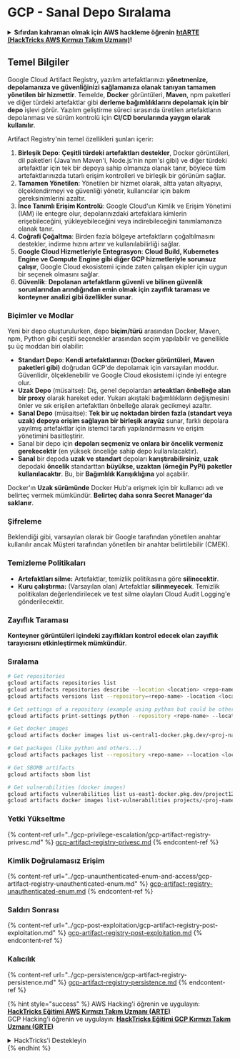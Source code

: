# GCP - Sanal Depo Sıralama

<details>

<summary><strong>Sıfırdan kahraman olmak için AWS hackleme öğrenin</strong> <a href="https://training.hacktricks.xyz/courses/arte"><strong>htARTE (HackTricks AWS Kırmızı Takım Uzmanı)</strong></a><strong>!</strong></summary>

HackTricks'ı desteklemenin diğer yolları:

* **Şirketinizi HackTricks'te reklamını görmek istiyorsanız** veya **HackTricks'i PDF olarak indirmek istiyorsanız** [**ABONELİK PLANLARI**]'na (https://github.com/sponsors/carlospolop) göz atın!
* [**Resmi PEASS & HackTricks ürünleri**]'ni alın (https://peass.creator-spring.com)
* [**PEASS Ailesi**]'ni keşfedin (https://opensea.io/collection/the-peass-family), özel [**NFT'ler**]'imiz koleksiyonumuz
* **Katılın** 💬 [**Discord grubuna**](https://discord.gg/hRep4RUj7f) veya [**telegram grubuna**](https://t.me/peass) veya **Twitter** 🐦 [**@carlospolopm**](https://twitter.com/carlospolopm)**'ı takip edin.**
* **Hacking püf noktalarınızı paylaşarak PR'lar göndererek** [**HackTricks**](https://github.com/carlospolop/hacktricks) ve [**HackTricks Cloud**](https://github.com/carlospolop/hacktricks-cloud)
* &#x20;github depoları.

</details>

## Temel Bilgiler

Google Cloud Artifact Registry, yazılım artefaktlarınızı **yönetmenize, depolamanıza ve güvenliğinizi sağlamanıza olanak tanıyan tamamen yönetilen bir hizmettir**. Temelde, **Docker** görüntüleri, **Maven**, npm paketleri ve diğer türdeki artefaktlar gibi **derleme bağımlılıklarını depolamak için bir depo** işlevi görür. Yazılım geliştirme süreci sırasında üretilen artefaktların depolanması ve sürüm kontrolü için **CI/CD borularında yaygın olarak kullanılır**.

Artifact Registry'nin temel özellikleri şunları içerir:

1. **Birleşik Depo**: **Çeşitli türdeki artefaktları destekler**, Docker görüntüleri, dil paketleri (Java'nın Maven'i, Node.js'nin npm'si gibi) ve diğer türdeki artefaktlar için tek bir depoya sahip olmanıza olanak tanır, böylece tüm artefaktlarınızda tutarlı erişim kontrolleri ve birleşik bir görünüm sağlar.
2. **Tamamen Yönetilen**: Yönetilen bir hizmet olarak, altta yatan altyapıyı, ölçeklendirmeyi ve güvenliği yönetir, kullanıcılar için bakım gereksinimlerini azaltır.
3. **İnce Tanımlı Erişim Kontrolü**: Google Cloud'un Kimlik ve Erişim Yönetimi (IAM) ile entegre olur, depolarınızdaki artefaklara kimlerin erişebileceğini, yükleyebileceğini veya indirebileceğini tanımlamanıza olanak tanır.
4. **Coğrafi Çoğaltma**: Birden fazla bölgeye artefaktların çoğaltılmasını destekler, indirme hızını artırır ve kullanılabilirliği sağlar.
5. **Google Cloud Hizmetleriyle Entegrasyon**: **Cloud Build, Kubernetes Engine ve Compute Engine gibi diğer GCP hizmetleriyle sorunsuz çalışır**, Google Cloud ekosistemi içinde zaten çalışan ekipler için uygun bir seçenek olmasını sağlar.
6. **Güvenlik**: **Depolanan artefaktların güvenli ve bilinen güvenlik sorunlarından arındığından emin olmak için zayıflık taraması ve konteyner analizi gibi özellikler sunar**.

### Biçimler ve Modlar

Yeni bir depo oluşturulurken, depo **biçim/türü** arasından Docker, Maven, npm, Python gibi çeşitli seçenekler arasından seçim yapılabilir ve genellikle şu üç moddan biri olabilir:

* **Standart Depo**: **Kendi artefaktlarınızı (Docker görüntüleri, Maven paketleri gibi)** doğrudan GCP'de depolamak için varsayılan moddur. Güvenlidir, ölçeklenebilir ve Google Cloud ekosistemi içinde iyi entegre olur.
* **Uzak Depo** (müsaitse): Dış, genel depolardan **arteaktları önbelleğe alan bir proxy** olarak hareket eder. Yukarı akıştaki bağımlılıkların değişmesini önler ve sık erişilen artefaktları önbelleğe alarak gecikmeyi azaltır.
* **Sanal Depo** (müsaitse): **Tek bir uç noktadan birden fazla (standart veya uzak) depoya erişim sağlayan bir birleşik arayüz** sunar, farklı depolara yayılmış artefaktlar için istemci tarafı yapılandırmasını ve erişim yönetimini basitleştirir.
* Sanal bir depo için **depoları seçmeniz ve onlara bir öncelik vermeniz gerekecektir** (en yüksek önceliğe sahip depo kullanılacaktır).
* **Sanal** bir depoda **uzak ve standart** depoları **karıştırabilirsiniz**, **uzak** depodaki **öncelik** standarttan **büyükse, uzaktan (örneğin PyPi) paketler kullanılacaktır**. Bu, bir **Bağımlılık Karışıklığına** yol açabilir.

Docker'ın **Uzak sürümünde** Docker Hub'a erişmek için bir kullanıcı adı ve belirteç vermek mümkündür. **Belirteç daha sonra Secret Manager'da saklanır**.

### Şifreleme

Beklendiği gibi, varsayılan olarak bir Google tarafından yönetilen anahtar kullanılır ancak Müşteri tarafından yönetilen bir anahtar belirtilebilir (CMEK).

### Temizleme Politikaları

* **Artefaktları silme:** Artefaktlar, temizlik politikasına göre **silinecektir**.
* **Kuru çalıştırma:** (Varsayılan olan) Artefaktlar **silinmeyecek**. Temizlik politikaları değerlendirilecek ve test silme olayları Cloud Audit Logging'e gönderilecektir.

### Zayıflık Taraması

**Konteyner görüntüleri içindeki zayıflıkları kontrol edecek olan zayıflık tarayıcısını etkinleştirmek mümkündür**.

### Sıralama
```bash
# Get repositories
gcloud artifacts repositories list
gcloud artifacts repositories describe --location <location> <repo-name>
gcloud artifacts versions list --repository=<repo-name> -location <location> --package <package-name>

# Get settings of a repository (example using python but could be other)
gcloud artifacts print-settings python --repository <repo-name> --location <location>

# Get docker images
gcloud artifacts docker images list us-central1-docker.pkg.dev/<proj-name>/<repo-name>

# Get packages (like python and others...)
gcloud artifacts packages list --repository <repo-name> --location <location>

# Get SBOMB artifacts
gcloud artifacts sbom list

# Get vulnerabilities (docker images)
gcloud artifacts vulnerabilities list us-east1-docker.pkg.dev/project123/repository123/someimage@sha256:49765698074d6d7baa82f
gcloud artifacts docker images list-vulnerabilities projects/<proj-name>/locations/<location>/scans/<scan-uuid>
```
### Yetki Yükseltme

{% content-ref url="../gcp-privilege-escalation/gcp-artifact-registry-privesc.md" %}
[gcp-artifact-registry-privesc.md](../gcp-privilege-escalation/gcp-artifact-registry-privesc.md)
{% endcontent-ref %}

### Kimlik Doğrulamasız Erişim

{% content-ref url="../gcp-unaunthenticated-enum-and-access/gcp-artifact-registry-unauthenticated-enum.md" %}
[gcp-artifact-registry-unauthenticated-enum.md](../gcp-unaunthenticated-enum-and-access/gcp-artifact-registry-unauthenticated-enum.md)
{% endcontent-ref %}

### Saldırı Sonrası

{% content-ref url="../gcp-post-exploitation/gcp-artifact-registry-post-exploitation.md" %}
[gcp-artifact-registry-post-exploitation.md](../gcp-post-exploitation/gcp-artifact-registry-post-exploitation.md)
{% endcontent-ref %}

### Kalıcılık

{% content-ref url="../gcp-persistence/gcp-artifact-registry-persistence.md" %}
[gcp-artifact-registry-persistence.md](../gcp-persistence/gcp-artifact-registry-persistence.md)
{% endcontent-ref %}

{% hint style="success" %}
AWS Hacking'i öğrenin ve uygulayın:<img src="/.gitbook/assets/image.png" alt="" data-size="line">[**HackTricks Eğitimi AWS Kırmızı Takım Uzmanı (ARTE)**](https://training.hacktricks.xyz/courses/arte)<img src="/.gitbook/assets/image.png" alt="" data-size="line">\
GCP Hacking'i öğrenin ve uygulayın: <img src="/.gitbook/assets/image (2).png" alt="" data-size="line">[**HackTricks Eğitimi GCP Kırmızı Takım Uzmanı (GRTE)**<img src="/.gitbook/assets/image (2).png" alt="" data-size="line">](https://training.hacktricks.xyz/courses/grte)

<details>

<summary>HackTricks'i Destekleyin</summary>

* [**Abonelik planlarını**](https://github.com/sponsors/carlospolop) kontrol edin!
* 💬 [**Discord grubuna**](https://discord.gg/hRep4RUj7f) katılın veya [**telegram grubuna**](https://t.me/peass) katılın veya bizi **Twitter** 🐦 [**@hacktricks\_live**](https://twitter.com/hacktricks\_live)** takip edin.**
* Hacking püf noktalarını paylaşarak PR'ler göndererek **HackTricks** ve **HackTricks Cloud** github depolarına katkıda bulunun.

</details>
{% endhint %}
